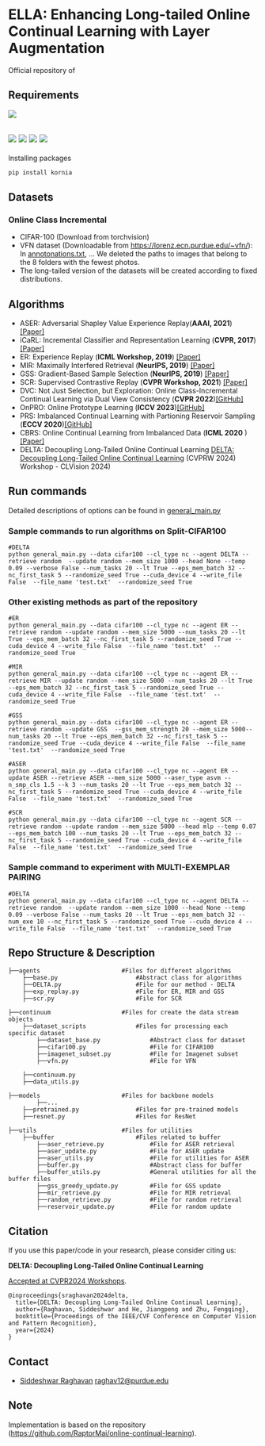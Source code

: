 # ELLA: Enhancing Long-tailed Online Continual Learning with Layer Augmentation


Official repository of 



## Requirements
![](https://img.shields.io/badge/python-3.7-green.svg)

![](https://img.shields.io/badge/torch-1.5.1-blue.svg)
![](https://img.shields.io/badge/torchvision-0.6.1-blue.svg)
![](https://img.shields.io/badge/PyYAML-5.3.1-blue.svg)
![](https://img.shields.io/badge/scikit--learn-0.23.0-blue.svg)
----

Installing packages
```sh
pip install kornia
```

## Datasets 

### Online Class Incremental
- CIFAR-100 (Download from torchvision)
- VFN dataset (Downloadable from https://lorenz.ecn.purdue.edu/~vfn/): In [annotonations.txt](annotations.txt), ... We deleted the paths to images that belong to the 8 folders with the fewest photos.
- The long-tailed version of the datasets will be created according to fixed distributions.

## Algorithms 

* ASER: Adversarial Shapley Value Experience Replay(**AAAI, 2021**) [[Paper]](https://arxiv.org/abs/2009.00093)
* iCaRL: Incremental Classifier and Representation Learning (**CVPR, 2017**) [[Paper]](https://arxiv.org/abs/1611.07725)
* ER: Experience Replay (**ICML Workshop, 2019**) [[Paper]](https://arxiv.org/abs/1902.10486)
* MIR: Maximally Interfered Retrieval (**NeurIPS, 2019**) [[Paper]](https://proceedings.neurips.cc/paper/2019/hash/15825aee15eb335cc13f9b559f166ee8-Abstract.html)
* GSS: Gradient-Based Sample Selection (**NeurIPS, 2019**) [[Paper]](https://arxiv.org/pdf/1903.08671.pdf)
* SCR: Supervised Contrastive Replay (**CVPR Workshop, 2021**) [[Paper]](https://arxiv.org/abs/2103.13885) 
* DVC: Not Just Selection, but Exploration: Online Class-Incremental Continual Learning via Dual View Consistency (**CVPR 2022**)[[GitHub]](https://github.com/YananGu/DVC)
* OnPRO: Online Prototype Learning (**ICCV 2023**)[[GitHub]](https://github.com/weilllllls/OnPro)
* PRS: Imbalanced Continual Learning with Partioning Reservoir Sampling (**ECCV 2020**)[[GitHub]](https://github.com/cdjkim/PRS)
* CBRS: Online Continual Learning from Imbalanced Data (**ICML 2020** )[[Paper]](https://dl.acm.org/doi/10.5555/3524938.3525120)
* DELTA: Decoupling Long-Tailed Online Continual Learning  [DELTA: Decoupling Long-Tailed Online Continual Learning](https://openaccess.thecvf.com/content/CVPR2024W/CLVISION/papers/Raghavan_DELTA_Decoupling_Long-Tailed_Online_Continual_Learning_CVPRW_2024_paper.pdf) (CVPRW 2024) Workshop - CLVision 2024)


## Run commands
Detailed descriptions of options can be found in [general_main.py](general_main.py)

### Sample commands to run algorithms on Split-CIFAR100
```shell
#DELTA
python general_main.py --data cifar100 --cl_type nc --agent DELTA --retrieve random  --update random --mem_size 1000 --head None --temp 0.09 --verbose False --num_tasks 20 --lt True --eps_mem_batch 32 --nc_first_task 5 --randomize_seed True --cuda_device 4 --write_file False  --file_name 'test.txt'  --randomize_seed True
```

### Other existing methods as part of the repository
```shell
#ER
python general_main.py --data cifar100 --cl_type nc --agent ER --retrieve random --update random --mem_size 5000 --num_tasks 20 --lt True --eps_mem_batch 32 --nc_first_task 5 --randomize_seed True --cuda_device 4 --write_file False  --file_name 'test.txt'  --randomize_seed True

#MIR
python general_main.py --data cifar100 --cl_type nc --agent ER --retrieve MIR --update random --mem_size 5000 --num_tasks 20 --lt True --eps_mem_batch 32 --nc_first_task 5 --randomize_seed True --cuda_device 4 --write_file False  --file_name 'test.txt'  --randomize_seed True

#GSS
python general_main.py --data cifar100 --cl_type nc --agent ER --retrieve random --update GSS  --gss_mem_strength 20 --mem_size 5000--num_tasks 20 --lt True --eps_mem_batch 32 --nc_first_task 5 --randomize_seed True --cuda_device 4 --write_file False  --file_name 'test.txt'  --randomize_seed True

#ASER
python general_main.py --data cifar100 --cl_type nc --agent ER --update ASER --retrieve ASER --mem_size 5000 --aser_type asvm --n_smp_cls 1.5 --k 3 --num_tasks 20 --lt True --eps_mem_batch 32 --nc_first_task 5 --randomize_seed True --cuda_device 4 --write_file False  --file_name 'test.txt'  --randomize_seed True

#SCR
python general_main.py --data cifar100 --cl_type nc --agent SCR --retrieve random --update random --mem_size 5000 --head mlp --temp 0.07 --eps_mem_batch 100 --num_tasks 20 --lt True --eps_mem_batch 32 --nc_first_task 5 --randomize_seed True --cuda_device 4 --write_file False  --file_name 'test.txt'  --randomize_seed True
```

### Sample command to experiment with MULTI-EXEMPLAR PAIRING
```shell
#DELTA
python general_main.py --data cifar100 --cl_type nc --agent DELTA --retrieve random  --update random --mem_size 1000 --head None --temp 0.09 --verbose False --num_tasks 20 --lt True --eps_mem_batch 32 --num_exe 10 --nc_first_task 5 --randomize_seed True --cuda_device 4 --write_file False  --file_name 'test.txt'  --randomize_seed True

```

## Repo Structure & Description
    ├──agents                       #Files for different algorithms
        ├──base.py                      #Abstract class for algorithms
        ├──DELTA.py                     #File for our method - DELTA
        ├──exp_replay.py                #File for ER, MIR and GSS
        ├──scr.py                       #File for SCR
    
    ├──continuum                    #Files for create the data stream objects
        ├──dataset_scripts              #Files for processing each specific dataset
            ├──dataset_base.py              #Abstract class for dataset
            ├──cifar100.py                  #File for CIFAR100
            ├──imagenet_subset.py           #File for Imagenet subset
            ├──vfn.py                       #File for VFN

        ├──continuum.py             
        ├──data_utils.py
    
    ├──models                       #Files for backbone models
            ├──...
        ├──pretrained.py                #Files for pre-trained models
        ├──resnet.py                    #Files for ResNet
    
    ├──utils                        #Files for utilities
        ├──buffer                       #Files related to buffer
            ├──aser_retrieve.py             #File for ASER retrieval
            ├──aser_update.py               #File for ASER update
            ├──aser_utils.py                #File for utilities for ASER
            ├──buffer.py                    #Abstract class for buffer
            ├──buffer_utils.py              #General utilities for all the buffer files
            ├──gss_greedy_update.py         #File for GSS update
            ├──mir_retrieve.py              #File for MIR retrieval
            ├──random_retrieve.py           #File for random retrieval
            ├──reservoir_update.py          #File for random update

## Citation 

If you use this paper/code in your research, please consider citing us:

**DELTA: Decoupling Long-Tailed Online Continual Learning**

[Accepted at CVPR2024 Workshops](https://openaccess.thecvf.com/content/CVPR2024W/CLVISION/papers/Raghavan_DELTA_Decoupling_Long-Tailed_Online_Continual_Learning_CVPRW_2024_paper.pdf).
```
@inproceedings{sraghavan2024delta,
  title={DELTA: Decoupling Long-Tailed Online Continual Learning},
  author={Raghavan, Siddeshwar and He, Jiangpeng and Zhu, Fengqing},
  booktitle={Proceedings of the IEEE/CVF Conference on Computer Vision and Pattern Recognition},
  year={2024}
}
```


## Contact
- [Siddeshwar Raghavan](https://siddeshwar-raghavan.github.io) 
raghav12@purdue.edu



## Note
Implementation is based on the repository (https://github.com/RaptorMai/online-continual-learning). 
